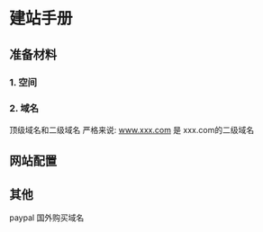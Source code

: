# 建站手册
## 准备材料
### 1. 空间
### 2. 域名
顶级域名和二级域名
严格来说: www.xxx.com 是 xxx.com的二级域名

## 网站配置


## 其他
paypal 国外购买域名